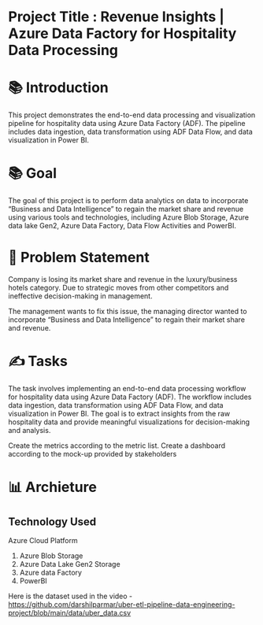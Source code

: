 # Project Title : Revenue Insights | Azure Data Factory for Hospitality Data Processing

# 📚 Introduction

This project demonstrates the end-to-end data processing and visualization pipeline for hospitality data using Azure Data Factory (ADF). The pipeline includes data ingestion, data transformation using ADF Data Flow, and data visualization in Power BI.

# 📚 Goal

The goal of this project is to perform data analytics on data to incorporate “Business and Data Intelligence” to regain the market share and revenue using various tools and technologies, including Azure Blob Storage, Azure data lake Gen2,  Azure Data Factory, Data Flow Activities and PowerBI.

# :exploding_head:  Problem Statement

Company is losing its market share and revenue in the luxury/business hotels category. Due to strategic moves from other competitors and ineffective decision-making in management.

The management wants to fix this issue, the managing director wanted to incorporate “Business and Data Intelligence” to regain their market share and revenue.

# ✍️ Tasks

The task involves implementing an end-to-end data processing workflow for hospitality data using Azure Data Factory (ADF). The workflow includes data ingestion, data transformation using ADF Data Flow, and data visualization in Power BI. The goal is to extract insights from the raw hospitality data and provide meaningful visualizations for decision-making and analysis.

Create the metrics according to the metric list.
Create a dashboard according to the mock-up provided by stakeholders

# 📊 Archieture

## Technology Used

Azure Cloud Platform
1. Azure Blob Storage
2. Azure Data Lake Gen2 Storage
3. Azure data Factory
4. PowerBI


Here is the dataset used in the video - https://github.com/darshilparmar/uber-etl-pipeline-data-engineering-project/blob/main/data/uber_data.csv

